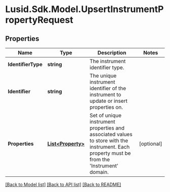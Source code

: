 # Lusid.Sdk.Model.UpsertInstrumentPropertyRequest
## Properties

Name | Type | Description | Notes
------------ | ------------- | ------------- | -------------
**IdentifierType** | **string** | The instrument identifier type. | 
**Identifier** | **string** | The unique instrument identifier of the instrument to update or insert properties on. | 
**Properties** | [**List&lt;Property&gt;**](Property.md) | Set of unique instrument properties and associated values to store with the instrument. Each property must be from the &#39;Instrument&#39; domain. | [optional] 

[[Back to Model list]](../README.md#documentation-for-models) [[Back to API list]](../README.md#documentation-for-api-endpoints) [[Back to README]](../README.md)

